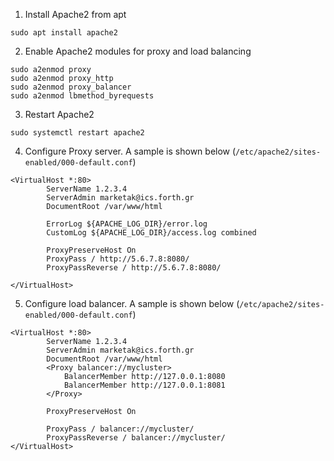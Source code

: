 1. Install Apache2 from apt
```
sudo apt install apache2
```
2. Enable Apache2 modules for proxy and load balancing
```
sudo a2enmod proxy
sudo a2enmod proxy_http
sudo a2enmod proxy_balancer
sudo a2enmod lbmethod_byrequests
```
3. Restart Apache2 
```
sudo systemctl restart apache2
```
4. Configure Proxy server. A sample is shown below (```/etc/apache2/sites-enabled/000-default.conf```)
```
<VirtualHost *:80>
        ServerName 1.2.3.4
        ServerAdmin marketak@ics.forth.gr
        DocumentRoot /var/www/html

        ErrorLog ${APACHE_LOG_DIR}/error.log
        CustomLog ${APACHE_LOG_DIR}/access.log combined

        ProxyPreserveHost On
		ProxyPass / http://5.6.7.8:8080/
		ProxyPassReverse / http://5.6.7.8:8080/

</VirtualHost>
```
5. Configure load balancer. A sample is shown below (```/etc/apache2/sites-enabled/000-default.conf```)
```
<VirtualHost *:80>
		ServerName 1.2.3.4
        ServerAdmin marketak@ics.forth.gr
        DocumentRoot /var/www/html
		<Proxy balancer://mycluster>
			BalancerMember http://127.0.0.1:8080
			BalancerMember http://127.0.0.1:8081
		</Proxy>

		ProxyPreserveHost On

		ProxyPass / balancer://mycluster/
		ProxyPassReverse / balancer://mycluster/
</VirtualHost>
```